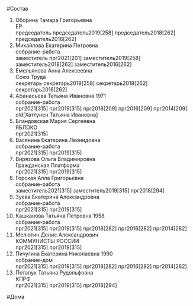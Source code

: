 #Состав  
1. Оборина Тамара Григорьевна  
    ЕР  
    председатель председатель2019[258] председатель2018[262] председатель2016[262]  
2. Михайлова Екатерина Петровна  
    собрание-работа  
    заместитель прг2021[201] заместитель2019[258] заместитель2018[262] заместитель2016[262]  
3. Емельянова Анна Алексеевна  
    Союз Труда  
    секретарь секретарь2019[258] секретарь2018[262] секретарь2016[262]  
4. Афанасьева Татьяна Ивановна 1971  
    собрание-работа  
    прг2021[315] прг2019[315] прг2018[209] прг2016[209] прг2014[209] old[Хаттунен Татьяна Ивановна]  
5. Бландовская Мария Сергеевна  
    ЯБЛОКО  
    прг2021[315]  
6. Васянина Екатерина Леонидовна  
    собрание-работа  
    прг2021[315] прг2019[315]  
7. Вирязова Ольга Владимировна  
    Гражданская Платформа  
    прг2021[315] прг2019[315]  
8. Горская Алла Григорьевна  
    собрание-работа  
    заместитель2021[315] заместитель2019[315] прг2018[294]  
9. Зуева Екатерина Александровна  
    собрание-работа  
    прг2021[315] прг2019[315]  
10. Кашканова Татьяна Петровна 1958  
    собрание-работа  
    прг2021[315] прг2019[315] прг2018[282] прг2016[282] прг2014[282]  
11. Мелютин Денис Александрович  
    КОММУНИСТЫ РОССИИ  
    прг2021[315] прг2019[315]  
12. Пичугина Екатерина Николаевна 1990  
    собрание-дом  
    прг2021[315] прг2019[315] прг2018[282] прг2016[282] прг2014[282]  
13. Потапук Татьяна Рудольфовна  
    КПРФ  
    прг2021[315] прг2019[315] прг2018[294]  
  
#Дома  
